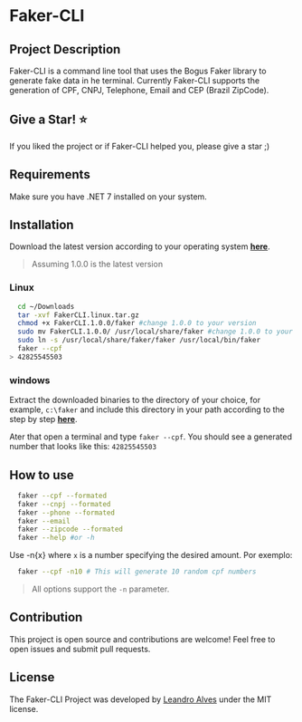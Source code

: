 # Faker-CLI

## Project Description

Faker-CLI is a command line tool that uses the Bogus Faker library to generate fake data in he terminal. Currently Faker-CLI supports the generation of CPF, CNPJ, Telephone, Email and CEP (Brazil ZipCode).

## Give a Star! ⭐
If you liked the project or if Faker-CLI helped you, please give a star ;)

## Requirements

Make sure you have .NET 7 installed on your system.

## Installation
Download the latest version according to your operating system [**here**](https://github.com/leandrodasilvaalves/faker-cli/releases).

> Assuming 1.0.0 is the latest version

### Linux

```bash
  cd ~/Downloads
  tar -xvf FakerCLI.linux.tar.gz
  chmod +x FakerCLI.1.0.0/faker #change 1.0.0 to your version
  sudo mv FakerCLI.1.0.0/ /usr/local/share/faker #change 1.0.0 to your version
  sudo ln -s /usr/local/share/faker/faker /usr/local/bin/faker
  faker --cpf
> 42825545503
```

### windows
Extract the downloaded binaries to the directory of your choice, for example, `c:\faker` and include this directory in your path according to the step by step [**here**](https://learn.microsoft.com/en-us/previous-versions/office/developer/sharepoint-2010/ee537574(v=office.14)#to-add-a-path-to-the-path-environment-variable).

Ater that open a terminal and type `faker --cpf`. You should see a generated number that looks like this: `42825545503`

## How to use
```bash
  faker --cpf --formated
  faker --cnpj --formated
  faker --phone --formated
  faker --email
  faker --zipcode --formated  
  faker --help #or -h
```
Use -n{x} where `x` is a number specifying the desired amount. Por exemplo:
``` bash
  faker --cpf -n10 # This will generate 10 random cpf numbers
```
> All options support the `-n` parameter.

## Contribution
This project is open source and contributions are welcome! Feel free to open issues and submit pull requests.

## License
The Faker-CLI Project was developed by [Leandro Alves](https://github.com/leandrodasilvaalves) under the MIT license.
